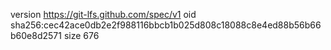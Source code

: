 version https://git-lfs.github.com/spec/v1
oid sha256:cec42ace0db2e2f988116bbcb1b025d808c18088c8e4ed88b56b66b60e8d2571
size 676
